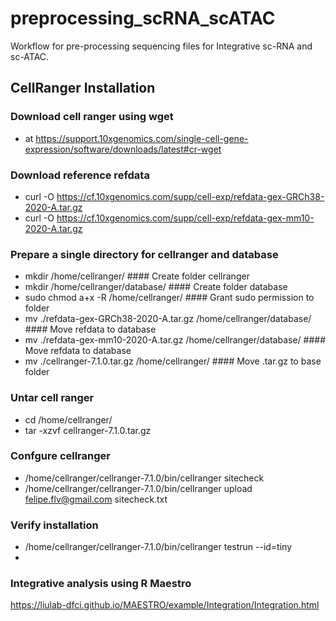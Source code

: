 <!-- GETTING STARTED -->

# preprocessing_scRNA_scATAC
Workflow for pre-processing sequencing files for Integrative sc-RNA and sc-ATAC.

## CellRanger Installation

### Download cell ranger using wget
- at https://support.10xgenomics.com/single-cell-gene-expression/software/downloads/latest#cr-wget

### Download reference refdata
- curl -O https://cf.10xgenomics.com/supp/cell-exp/refdata-gex-GRCh38-2020-A.tar.gz
- curl -O https://cf.10xgenomics.com/supp/cell-exp/refdata-gex-mm10-2020-A.tar.gz

### Prepare a single directory for cellranger and database
- mkdir /home/cellranger/                           #### Create folder cellranger
- mkdir /home/cellranger/database/                  #### Create folder database
- sudo chmod a+x -R /home/cellranger/               #### Grant sudo permission to folder
- mv ./refdata-gex-GRCh38-2020-A.tar.gz /home/cellranger/database/  #### Move refdata to database    
- mv ./refdata-gex-mm10-2020-A.tar.gz /home/cellranger/database/    #### Move refdata to database
- mv ./cellranger-7.1.0.tar.gz /home/cellranger/                    #### Move .tar.gz to base folder                          

### Untar cell ranger 
- cd /home/cellranger/
- tar -xzvf cellranger-7.1.0.tar.gz

### Confgure cellranger
- /home/cellranger/cellranger-7.1.0/bin/cellranger sitecheck
- /home/cellranger/cellranger-7.1.0/bin/cellranger upload felipe.flv@gmail.com sitecheck.txt

### Verify installation
- /home/cellranger/cellranger-7.1.0/bin/cellranger testrun --id=tiny
- 
### Integrative analysis using R Maestro 
https://liulab-dfci.github.io/MAESTRO/example/Integration/Integration.html
